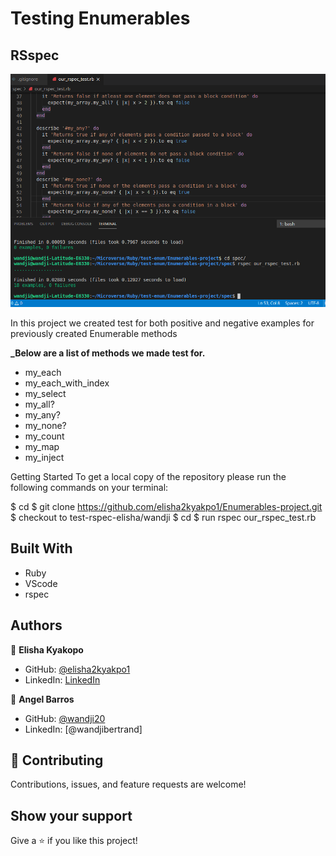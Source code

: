 # Testing Enumerables

## RSspec

![Screenshot](Screenshot_2020-12-10_19-08-44.png "Screenshot of mobile first site")

In this project we created test for both positive and negative examples for previously created Enumerable methods

**\_Below are a list of methods we made test for.**

- my_each
- my_each_with_index
- my_select
- my_all?
- my_any?
- my_none?
- my_count
- my_map
- my_inject

Getting Started
To get a local copy of the repository please run the following commands on your terminal:

$ cd <folder>
$ git clone https://github.com/elisha2kyakpo1/Enumerables-project.git
$ checkout to test-rspec-elisha/wandji
$ cd <spec>
$ run rspec our_rspec_test.rb

## Built With

- Ruby
- VScode
- rspec

## Authors

👤 **Elisha Kyakopo**

- GitHub: [@elisha2kyakpo1](https://github.com/elisha2kyakpo1)
- LinkedIn: [LinkedIn](https://www.linkedin.com/in/elisha-kyakopo-009aa3197/)

👤 **Angel Barros**

- GitHub: [@wandji20](https://github.com/wandji20)
- LinkedIn: [@wandjibertrand]

## 🤝 Contributing

Contributions, issues, and feature requests are welcome!

## Show your support

Give a ⭐️ if you like this project!
